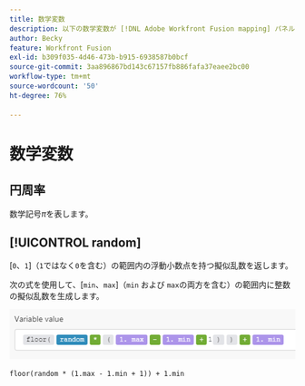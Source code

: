 ```yaml
---
title: 数学変数
description: 以下の数学変数が [!DNL Adobe Workfront Fusion mapping] パネルで使用できます。
author: Becky
feature: Workfront Fusion
exl-id: b309f035-4d46-473b-b915-6938587b0bcf
source-git-commit: 3aa896867bd143c67157fb886fafa37eaee2bc00
workflow-type: tm+mt
source-wordcount: '50'
ht-degree: 76%

---
```


# 数学変数

## 円周率

数学記号$\pi$を表します。

## [!UICONTROL random]

[`0`、`1`]（`1`ではなく`0`を含む）の範囲内の浮動小数点を持つ擬似乱数を返します。

次の式を使用して、[`min`、`max`]（`min` および `max`の両方を含む）の範囲内に整数の擬似乱数を生成します。

![&#x200B; ランダム &#x200B;](assets/math-variable-random-350x61.png)

```
floor(random * (1.max - 1.min + 1)) + 1.min
```
